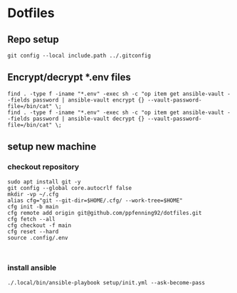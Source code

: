 # Dotfiles


## Repo setup
```shell
git config --local include.path ../.gitconfig 
```
## Encrypt/decrypt *.env files
```shell
find . -type f -iname "*.env" -exec sh -c "op item get ansible-vault --fields password | ansible-vault encrypt {} --vault-password-file=/bin/cat" \; 
find . -type f -iname "*.env" -exec sh -c "op item get ansible-vault --fields password | ansible-vault decrypt {} --vault-password-file=/bin/cat" \; 
```

 
## setup new machine
### checkout repository
```shell
sudo apt install git -y
git config --global core.autocrlf false
mkdir -vp ~/.cfg
alias cfg="git --git-dir=$HOME/.cfg/ --work-tree=$HOME"
cfg init -b main
cfg remote add origin git@github.com/ppfenning92/dotfiles.git
cfg fetch --all
cfg checkout -f main
cfg reset --hard
source .config/.env



```
### install ansible
```shell
./.local/bin/ansible-playbook setup/init.yml --ask-become-pass
```
